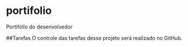 # portifolio
Portifólio do desenvolvedor

##Tarefas
O controle das tarefas desse projeto será realizado no GitHub.


